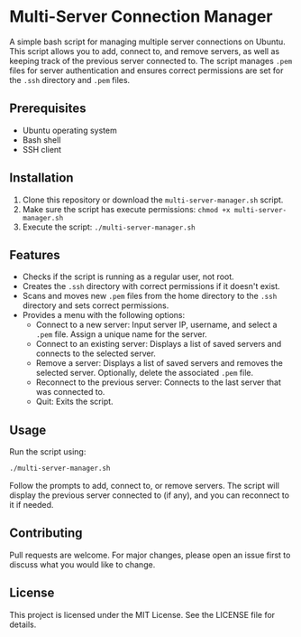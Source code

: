 # Multi-Server Connection Manager

A simple bash script for managing multiple server connections on Ubuntu. This script allows you to add, connect to, and remove servers, as well as keeping track of the previous server connected to. The script manages `.pem` files for server authentication and ensures correct permissions are set for the `.ssh` directory and `.pem` files.

## Prerequisites

- Ubuntu operating system
- Bash shell
- SSH client

## Installation

1. Clone this repository or download the `multi-server-manager.sh` script.
2. Make sure the script has execute permissions: `chmod +x multi-server-manager.sh`
3. Execute the script: `./multi-server-manager.sh`

## Features

- Checks if the script is running as a regular user, not root.
- Creates the `.ssh` directory with correct permissions if it doesn't exist.
- Scans and moves new `.pem` files from the home directory to the `.ssh` directory and sets correct permissions.
- Provides a menu with the following options:
  - Connect to a new server: Input server IP, username, and select a `.pem` file. Assign a unique name for the server.
  - Connect to an existing server: Displays a list of saved servers and connects to the selected server.
  - Remove a server: Displays a list of saved servers and removes the selected server. Optionally, delete the associated `.pem` file.
  - Reconnect to the previous server: Connects to the last server that was connected to.
  - Quit: Exits the script.

## Usage

Run the script using:

```bash
./multi-server-manager.sh
```

Follow the prompts to add, connect to, or remove servers. The script will display the previous server connected to (if any), and you can reconnect to it if needed.

## Contributing
Pull requests are welcome. For major changes, please open an issue first to discuss what you would like to change.

## License
This project is licensed under the MIT License. See the LICENSE file for details.
